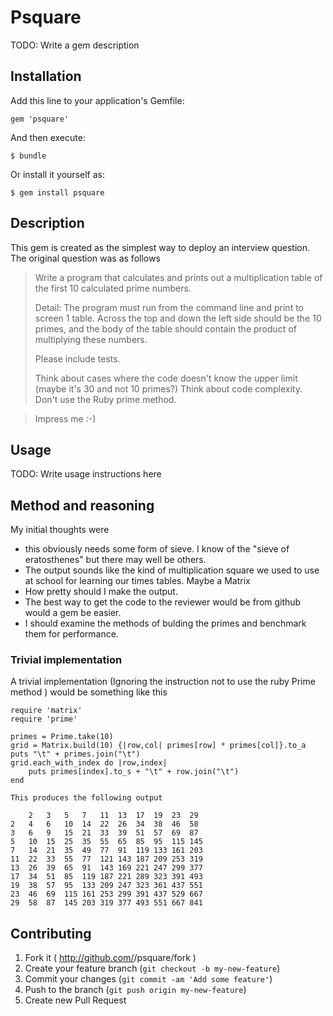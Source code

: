 # Psquare

TODO: Write a gem description

## Installation

Add this line to your application's Gemfile:

    gem 'psquare'

And then execute:

    $ bundle

Or install it yourself as:

    $ gem install psquare

## Description

This gem is created as the simplest way to deploy an interview question. The original question was as follows


> Write a program that calculates and prints out a multiplication table of the first 10 calculated prime numbers.
>
> Detail: The program must run from the command line and print to screen 1 table.
> Across the top and down the left side should be the 10 primes, and the body of the table should contain the product of multiplying these numbers.
> 
> Please include tests.
>
> Think about cases where the code doesn't know the upper limit (maybe it's 30 and not 10 primes?)
> Think about code complexity.
> Don't use the Ruby prime method.

> Impress me :-)


## Usage

TODO: Write usage instructions here

## Method and reasoning
 
My initial thoughts were

* this obviously needs some form of sieve. I know of the "sieve of eratosthenes" but there may well be others.
* The output sounds like the kind of multiplication square we used to use at school for learning our times tables. Maybe a Matrix
* How pretty should I make the output.
* The best way to get the code to the reviewer would be from github would a gem be easier.
* I should examine the methods of bulding the primes and benchmark them for performance.

### Trivial implementation

A trivial implementation (Ignoring the instruction not to use the ruby Prime method ) would be something like this

    require 'matrix'
    require 'prime'

    primes = Prime.take(10)
    grid = Matrix.build(10) {|row,col| primes[row] * primes[col]}.to_a
    puts "\t" + primes.join("\t")
    grid.each_with_index do |row,index|
        puts primes[index].to_s + "\t" + row.join("\t")
    end

    This produces the following output

        2   3   5   7   11  13  17  19  23  29
    2   4   6   10  14  22  26  34  38  46  58
    3   6   9   15  21  33  39  51  57  69  87
    5   10  15  25  35  55  65  85  95  115 145
    7   14  21  35  49  77  91  119 133 161 203
    11  22  33  55  77  121 143 187 209 253 319
    13  26  39  65  91  143 169 221 247 299 377
    17  34  51  85  119 187 221 289 323 391 493
    19  38  57  95  133 209 247 323 361 437 551
    23  46  69  115 161 253 299 391 437 529 667
    29  58  87  145 203 319 377 493 551 667 841




## Contributing

1. Fork it ( http://github.com/<my-github-username>/psquare/fork )
2. Create your feature branch (`git checkout -b my-new-feature`)
3. Commit your changes (`git commit -am 'Add some feature'`)
4. Push to the branch (`git push origin my-new-feature`)
5. Create new Pull Request
